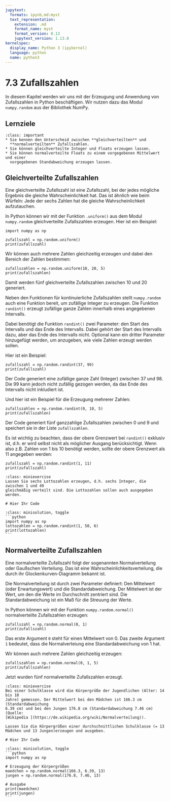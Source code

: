 ```yaml
---
jupytext:
  formats: ipynb,md:myst
  text_representation:
    extension: .md
    format_name: myst
    format_version: 0.13
    jupytext_version: 1.13.8
kernelspec:
  display_name: Python 3 (ipykernel)
  language: python
  name: python3
---
```


# 7.3 Zufallszahlen

In diesem Kapitel werden wir uns mit der Erzeugung und Anwendung von
Zufallszahlen in Python beschäftigen. Wir nutzen dazu das Modul `numpy.random`
aus der Bibliothek NumPy. 

## Lernziele

```{admonition} Lernziele
:class: important
* Sie kennen den Unterscheid zwischen **gleichverteilten** und
  **normalverteilten** Zufallszahlen.
* Sie können gleichverteilte Integer und Floats erzeugen lassen.
* Sie können normalverteilte Floats zu einem vorgegebenen Mittelwert und einer
  vorgegebenen Standabweichung erzeugen lassen.
```

## Gleichverteilte Zufallszahlen

Eine gleichverteilte Zufallszahl ist eine Zufallszahl, bei der jedes mögliche
Ergebnis die gleiche Wahrscheinlichkeit hat. Das ist ähnlich wie beim Würfeln:
Jede der sechs Zahlen hat die gleiche Wahrscheinlichkeit aufzutauchen.

In Python können wir mit der Funktion `.uniform()` aus dem Modul `numpy.random`
gleichverteilte Zufallszahlen erzeugen. Hier ist ein Beispiel:

```{code-cell} ipython3
import numpy as np

zufallszahl = np.random.uniform()
print(zufallszahl)
```

Wir können auch mehrere Zahlen gleichzeitig erzeugen und dabei den Bereich der
Zahlen bestimmen:

```{code-cell} ipython3
zufallszahlen = np.random.uniform(10, 20, 5)
print(zufallszahlen)
```

Damit werden fünf gleichverteilte Zufallszahlen zwischen 10 und 20 generiert.

Neben den Funktionen für kontinuierliche Zufallszahlen stellt `numpy.random`
auch eine Funktion bereit, um zufällige Integer zu erzeugen. Die Funktion
`randint()` erzeugt zufällige ganze Zahlen innerhalb eines angegebenen Intervalls.

Dabei benötigt die Funktion `randint()` zwei Parameter: den Start des Intervalls
 und das Ende des Intervalls. Dabei gehört der Start des Intervalls dazu, aber
das Ende des Intervalls nicht. Optional kann ein dritter Parameter hinzugefügt
werden, um anzugeben, wie viele Zahlen erzeugt werden sollen.

Hier ist ein Beispiel:

```{code-cell} ipython
zufallszahl = np.random.randint(37, 99)
print(zufallszahl)
```

Der Code generiert eine zufällige ganze Zahl (Integer) zwischen 37 und 98. Die
99 kann jedoch nicht zufällig gezogen werden, da das Ende des Intervalls nicht
inkludiert ist.

Und hier ist ein Beispiel für die Erzeugung mehrerer Zahlen:

```{code-cell} ipython3
zufallszahlen = np.random.randint(0, 10, 5)
print(zufallszahlen)
```

Der Code generiert fünf ganzzahlige Zufallszahlen zwischen 0 und 9 und speichert
sie in der Liste `zufallszahlen`.

Es ist wichtig zu beachten, dass der obere Grenzwert bei `randint()` exklusiv
ist, d.h. er wird selbst nicht als möglicher Ausgang berücksichtigt. Wenn also
z.B. Zahlen von 1 bis 10 benötigt werden, sollte der obere Grenzwert als 11
angegeben werden:

```{code-cell} ipython3
zufallszahl = np.random.randint(1, 11)
print(zufallszahl)
```

```{admonition} Mini-Übung
:class: miniexercise
Lassen Sie sechs Lottozahlen erzeugen, d.h. sechs Integer, die zwischen 1 und 49
gleichmäßig verteilt sind. Die Lottozahlen sollen auch ausgegeben werden.
```
```{code-cell} ipython3
# Hier Ihr Code
```
````{admonition} Lösung
:class: minisolution, toggle
```python
import numpy as np
lottozahlen = np.random.randint(1, 50, 6)
print(lottozahlen)
```
````


## Normalverteilte Zufallszahlen

Eine normalverteilte Zufallszahl folgt der sogenannten Normalverteilung oder
Gaußschen Verteilung. Das ist eine Wahrscheinlichkeitsverteilung, die durch ihr
Glockenkurven-Diagramm bekannt ist.

Die Normalverteilung ist durch zwei Parameter definiert: Den Mittelwert (oder
Erwartungswert) und die Standardabweichung. Der Mittelwert ist der Wert, um den
die Werte im Durchschnitt zentriert sind. Die Standardabweichung ist ein Maß für
die Streuung der Werte.

In Python können wir mit der Funktion `numpy.random.normal()` normalverteilte
Zufallszahlen erzeugen:

```{code-cell} ipython3
zufallszahl = np.random.normal(0, 1)
print(zufallszahl)
```

Das erste Argument `0` steht für einen Mittelwert von 0. Das zweite Argument `1`
bedeutet, dass die Normalverteiung eine Standardabweichung von 1 hat.

Wir können auch mehrere Zahlen gleichzeitig erzeugen:

```{code-cell} ipython3
zufallszahlen = np.random.normal(0, 1, 5)
print(zufallszahlen)
```

Jetzt wurden fünf normalverteilte Zufallszahlen erzeugt.

```{admonition} Mini-Übung
:class: miniexercise
Bei einer Schulklasse wird die Körpergröße der Jugendlichen (Alter: 14 bis 18
Jahre) gemessen. Der Mittelwert bei den Mädchen ist 166.3 cm (Standardabweichung
6.39 cm) und bei den Jungen 176.8 cm (Standardabweichung 7.46 cm) (Quelle:
[Wikipedia ](https://de.wikipedia.org/wiki/Normalverteilung)).

Lassen Sie die Körpergrößen einer durchschnittlichen Schulklasse (= 13 Mädchen und 13 Jungen)erzeugen und ausgeben.
```
```{code-cell} ipython3
# Hier Ihr Code
```
````{admonition} Lösung
:class: minisolution, toggle
```python
import numpy as np

# Erzeugung der Körpergrößen
maedchen = np.random.normal(166.3, 6.39, 13)
jungen = np.random.normal(176.8, 7.46, 13)

# Ausgabe
print(maedchen)
print(jungen)
```
````
